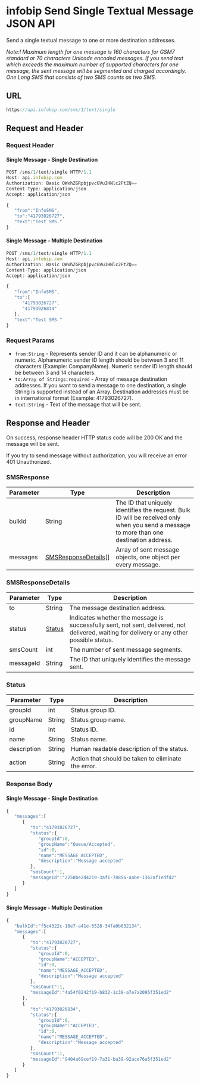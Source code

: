 # infobip Send Single Textual Message JSON API

Send a single textual message to one or more destination addresses.

*Note:! Maximum length for one message is 160 characters for GSM7 standard or 70 characters Unicode encoded messages. If you send text which exceeds the maximum number of supported characters for one message, the sent message will be segmented and charged accordingly. One Long SMS that consists of two SMS counts as two SMS.*

## URL
```js
https://api.infobip.com/sms/1/text/single
```

## Request and Header

### Request Header

#### Single Message - Single Destination
```js
POST /sms/1/text/single HTTP/1.1
Host: api.infobip.com
Authorization: Basic QWxhZGRpbjpvcGVuIHNlc2FtZQ==
Content-Type: application/json
Accept: application/json

{  
   "from":"InfoSMS",
   "to":"41793026727",
   "text":"Test SMS."
}
```

#### Single Message - Multiple Destination
```js
POST /sms/1/text/single HTTP/1.1
Host: api.infobip.com
Authorization: Basic QWxhZGRpbjpvcGVuIHNlc2FtZQ==
Content-Type: application/json  
Accept: application/json

{  
   "from":"InfoSMS",
   "to":[  
      "41793026727",
      "41793026834"
   ],
   "text":"Test SMS."
}
``` 

### Request Params
- `from:String` - Represents sender ID and it can be alphanumeric or numeric. Alphanumeric sender ID length should be between 3 and 11 characters (Example: CompanyName). Numeric sender ID length should be between 3 and 14 characters.
- `to:Array of Strings:required` - Array of message destination addresses. If you want to send a message to one destination, a single String is supported instead of an Array. Destination addresses must be in international format (Example: 41793026727).
- `text:String` - Text of the message that will be sent.


## Response and Header
On success, response header HTTP status code will be 200 OK and the message will be sent.

If you try to send message without authorization, you will receive an error 401 Unauthorized.

### SMSResponse
Parameter | Type  |  Description
--- | --- | ---
bulkId | String | The ID that uniquely identifies the request. Bulk ID will be received only when you send a message to more than one destination address.
messages  |  [SMSResponseDetails[]](#smsresponsedetails)  |  Array of sent message objects, one object per every message.

### SMSResponseDetails
Parameter  | Type  |  Description
--- | --- | ---
to | String | The message destination address.
status | [Status](#status) | Indicates whether the message is successfully sent, not sent, delivered, not delivered, waiting for delivery or any other possible status.
smsCount  |  int | The number of sent message segments.
messageId |  String | The ID that uniquely identifies the message sent.

### Status
Parameter  | Type |   Description
--- | --- | ---
groupId | int | Status group ID.
groupName  |  String | Status group name.
id | int | Status ID.
name  |  String | Status name.
description | String | Human readable description of the status.
action | String | Action that should be taken to eliminate the error.

### Response Body

#### Single Message - Single Destination
```js
{  
   "messages":[  
      {  
         "to":"41793026727",
         "status":{  
            "groupId":0,
            "groupName":"Queue/Accepted",
            "id":0,
            "name":"MESSAGE_ACCEPTED",
            "description":"Message accepted"
         },
         "smsCount":1,
         "messageId":"2250be2d4219-3af1-78856-aabe-1362af1edfd2"
      }
   ]
}
```

#### Single Message - Multiple Destination
```js
{  
   "bulkId":"f5c4322c-10e7-a41e-5528-34fa0b032134",
   "messages":[  
      {  
         "to":"41793026727",
         "status":{  
            "groupId":0,
            "groupName":"ACCEPTED",
            "id":0,
            "name":"MESSAGE_ACCEPTED",
            "description":"Message accepted"
         },
         "smsCount":1,
         "messageId":"4a54f0242f19-b832-1c39-a7e7a2095f351ed2"
      },
      {  
         "to":"41793026834",
         "status":{  
            "groupId":0,
            "groupName":"ACCEPTED",
            "id":0,
            "name":"MESSAGE_ACCEPTED",
            "description":"Message accepted"
         },
         "smsCount":1,
         "messageId":"9404a69cef19-7a31-ba39-92ace76a5f351ed2"
      }
   ]
}
```
